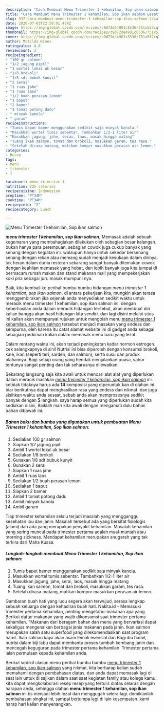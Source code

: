 ```yaml
---
description: "Cara Membuat Menu Trimester 1 kehamilan, Sop ikan salmon Lezat"
title: "Cara Membuat Menu Trimester 1 kehamilan, Sop ikan salmon Lezat"
slug: 937-cara-membuat-menu-trimester-1-kehamilan-sop-ikan-salmon-lezat
date: 2020-07-03T22:58:01.434Z
image: https://img-global.cpcdn.com/recipes/c9d72de4901c8536/751x532cq70/menu-trimester-1-kehamilan-sop-ikan-salmon-foto-resep-utama.jpg
thumbnail: https://img-global.cpcdn.com/recipes/c9d72de4901c8536/751x532cq70/menu-trimester-1-kehamilan-sop-ikan-salmon-foto-resep-utama.jpg
cover: https://img-global.cpcdn.com/recipes/c9d72de4901c8536/751x532cq70/menu-trimester-1-kehamilan-sop-ikan-salmon-foto-resep-utama.jpg
author: Matilda Hines
ratingvalue: 4.8
reviewcount: 3
recipeingredient:
- "100 gr salmon"
- "1/2 jagung pipil"
- "1 wortel lokal uk besar"
- "1/8 brokoli"
- "1/8 sdt bubuk kunyit"
- "2 serai"
- "1 ruas jahe"
- "1 ruas laos"
- "1/2 buah perasan lemon"
- "1 baput"
- "2 bamer"
- "1 tomat potong dadu"
- " minyak kanola"
- " garam"
recipeinstructions:
- "Tumis baput bamer menggunakan sedikit saja minyak kanola."
- "Masukkan wortel tumis sebentar. Tambahkan 1/2-1 liter air"
- "Masukkan jagung, jahe, serai, laos, masak hingga matang"
- "Tuang ikan salmon, tomat dan brokoli, masukkan garam, tes rasa."
- "Setelah dirasa matang, matikan kompor masukkan perasan air lemon."
categories:
- Resep
tags:
- menu
- trimester
- 1

katakunci: menu trimester 1 
nutrition: 225 calories
recipecuisine: Indonesian
preptime: "PT34M"
cooktime: "PT34M"
recipeyield: "2"
recipecategory: Lunch

---
```



![Menu Trimester 1 kehamilan, Sop ikan salmon](https://img-global.cpcdn.com/recipes/c9d72de4901c8536/751x532cq70/menu-trimester-1-kehamilan-sop-ikan-salmon-foto-resep-utama.jpg)

<b><i>menu trimester 1 kehamilan, sop ikan salmon</i></b>, Memasak adalah sebuah kegemaran yang membahagiakan dilakukan oleh sebagian besar kalangan. bukan hanya para perempuan, sebagian cowok juga cukup banyak yang senang dengan kegiatan ini. walaupun hanya untuk sekedar bersenang senang dengan rekan atau memang sudah menjadi kesukaan dalam dirinya. tak heran dalam dunia restoran sekarang sangat banyak ditemukan cowok dengan keahlian memasak yang hebat, dan lebih banyak juga kita jumpai di bermacam rumah makan dan stand makanan mall yang mempekerjakan koki pria sebagai juru masak mumpuni nya.

Baik, kita kembali ke perihal bumbu bumbu hidangan <i>menu trimester 1 kehamilan, sop ikan salmon</i>. di antara pekerjaan kita, mungkin akan terasa menggembirakan jika sejenak anda menyediakan sedikit waktu untuk meracik menu trimester 1 kehamilan, sop ikan salmon ini. dengan keberhasilan anda dalam meracik hidangan tersebut, akan membuat diri kalian bangga akan hasil hidangan kita sendiri. dan lagi disini melalui situs ini kalian akan mempunyai rujukan untuk mengolah menu <u>menu trimester 1 kehamilan, sop ikan salmon</u> tersebut menjadi masakan yang endess dan sempurna, oleh karena itu catat alamat website ini di gadget anda sebagai sebagian pedoman kalian dalam memasak menu baru yang lezat.

Dalam rentang waktu ini, akan terjadi peningkatan kadar hormon estrogen. cek selengkapnya di sini! Nutrisi ini bisa diperoleh dengan konsumsi brokoli, kale, ikan (seperti teri, sarden, dan salmon), serta susu dan produk olahannya. Bagi setiap orang yang hendak menjalankan puasa, sahur tentunya sangat penting dan tak seharusnya dilewatkan.


Sekarang langsung saja kita awali untuk mencari alat alat yang diperlukan dalam meracik masakan <u><i>menu trimester 1 kehamilan, sop ikan salmon</i></u> ini. setidak tidaknya harus ada <b>14</b> komposisi yang diperuntuk kan di olahan ini. biar berikutnya dapat menghasilkan rasa yang endess dan nikmat. dan juga sisihkan waktu anda sesaat, sebab anda akan memprosesnya sedikit banyak dengan <b>5</b> langkah. saya harap semua yang diperlukan sudah kita sediakan disini, Baiklah mari kita awali dengan mengamati dulu bahan bahan dibawah ini.

<!--inarticleads1-->

##### Bahan baku dan bumbu yang digunakan untuk pembuatan Menu Trimester 1 kehamilan, Sop ikan salmon:

1. Sediakan 100 gr salmon
1. Siapkan 1/2 jagung pipil
1. Ambil 1 wortel lokal uk besar
1. Sediakan 1/8 brokoli
1. Gunakan 1/8 sdt bubuk kunyit
1. Gunakan 2 serai
1. Siapkan 1 ruas jahe
1. Ambil 1 ruas laos
1. Sediakan 1/2 buah perasan lemon
1. Sediakan 1 baput
1. Siapkan 2 bamer
1. Ambil 1 tomat potong dadu
1. Ambil  minyak kanola
1. Ambil  garam


Tiap trimester kehamilan selalu terjadi masalah yang mengganggu kesehatan ibu dan janin. Masalah tersebut ada yang bersifat fisiologis (alami) dan ada yang merupakan penyakit kehamilan. Masalah kehamilan yang sering muncul pada trimester pertama adalah mual-muntah atau morning sickness. Mendapat kehamilan merupakan anugerah yang tak terkira dari Maha Kuasa. 

<!--inarticleads2-->

##### Langkah-langkah membuat Menu Trimester 1 kehamilan, Sop ikan salmon:

1. Tumis baput bamer menggunakan sedikit saja minyak kanola.
1. Masukkan wortel tumis sebentar. Tambahkan 1/2-1 liter air
1. Masukkan jagung, jahe, serai, laos, masak hingga matang
1. Tuang ikan salmon, tomat dan brokoli, masukkan garam, tes rasa.
1. Setelah dirasa matang, matikan kompor masukkan perasan air lemon.


Gambaran buah hati yang lucu segera akan terwujud, serasa lengkap sebuah keluarga dengan kehadiran buah hati. Nakita.id - Memasuki trimester pertama kehamilan, penting mengetahui makanan apa yang Berikut daftar makanan yang wajib dikonsumsi saat trimester pertama kehamilan. &#34;Makanan dari beragam bahan dan menu yang bervariasi dapat sekaligus mengenalkan berbagai jenis makanan pada janin. Ikan salmon merupakan salah satu superfood yang direkomendasikan saat program hamil. Ikan salmon kaya akan asam lemak esensial dan Bagi ibu hamil, nutrisi dalam biji labu dapat membantu proses tumbuh kembang janin dan mencegah keguguran pada trimester pertama kehamilan. Trimester pertama ialah permulaan kepada kehamilan anda. 

Berikut sedikit ulasan menu perihal bumbu bumbu <u>menu trimester 1 kehamilan, sop ikan salmon</u> yang nikmat. kita berharap kalian sudah memahami dengan pembahasan diatas, dan anda dapat memasak lagi di saat lain untuk di sajikan dalam saat saat kegiatan family atau kolega kamu. kita dapat mengkolaborasi resep resep yang tertulis diatas selaras dengan harapan anda, sehingga olahan <b>menu trimester 1 kehamilan, sop ikan salmon</b> ini bs menjadi lebih lezat dan menggugah selera lagi. demikianlah pembahasan singkat ini, sampai berjumpa lagi di lain kesempatan. kami harap hari kalian menyenangkan.
